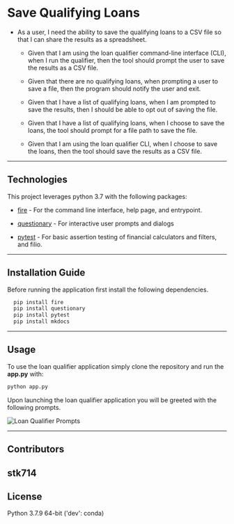 # Save Qualifying Loans

* As a user, I need the ability to save the qualifying loans to a CSV file so that I can share the results as a spreadsheet.

  * Given that I am using the loan qualifier command-line interface (CLI), when I run the qualifier, then the tool should prompt the user to save the results as a CSV file.
  
  * Given that there are no qualifying loans, when prompting a user to save a file, then the program should notify the user and exit.
  
  * Given that I have a list of qualifying loans, when I am prompted to save the results, then I should be able to opt out of saving the file.
  
  * Given that I have a list of qualifying loans, when I choose to save the loans, the tool should prompt for a file path to save the file.
  
  * Given that I am using the loan qualifier CLI, when I choose to save the loans, then the tool should save the results as a CSV file.
---

## Technologies

This project leverages python 3.7 with the following packages:

* [fire](https://github.com/google/python-fire) - For the command line interface, help page, and entrypoint.

* [questionary](https://github.com/tmbo/questionary) - For interactive user prompts and dialogs

* [pytest](https://docs.pytest.org/en/stable/) - For basic assertion testing of financial calculators and filters, and filio.

---

## Installation Guide


Before running the application first install the following dependencies.

```python
  pip install fire
  pip install questionary
  pip install pytest
  pip install mkdocs
```

---

## Usage


To use the loan qualifier application simply clone the repository and run the **app.py** with:

```python
python app.py
```

Upon launching the loan qualifier application you will be greeted with the following prompts.

![Loan Qualifier Prompts](Images/loan_qalifier.png)

---

## Contributors

stk714
---

## License

Python 3.7.9 64-bit ('dev': conda)
